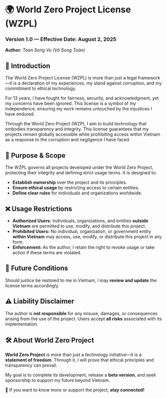 # 🌍 World Zero Project License (WZPL)  
### Version 1.0 — Effective Date: August 2, 2025  

**Author:** _Toan Song Vo (Võ Song Toàn)_  

## 📌 Introduction  
The World Zero Project License (WZPL) is more than just a legal framework—it is a declaration of my experiences, my stand against corruption, and my commitment to ethical technology.

For 13 years, I have fought for fairness, security, and acknowledgment, yet my concerns have been ignored. This license is a symbol of my independence, ensuring my work remains untouched by the injustices I have endured.

Through the World Zero Project (WZP), I aim to build technology that embodies transparency and integrity. This license guarantees that my projects remain globally accessible while prohibiting access within Vietnam as a response to the corruption and negligence I have faced.

## 🚀 Purpose & Scope  
The WZPL governs all projects developed under the World Zero Project, protecting their integrity and defining strict usage terms. It is designed to:

- **Establish ownership** over the project and its principles.  
- **Ensure ethical usage** by restricting access to certain entities.  
- **Define clear rules** for individuals and organizations worldwide.  

## ❌ Usage Restrictions  
- **Authorized Users:** Individuals, organizations, and entities **outside Vietnam** are permitted to use, modify, and distribute this project.  
- **Prohibited Users:** No individual, organization, or government entity **within Vietnam** may access, use, modify, or distribute this project in any form.  
- **Enforcement:** As the author, I retain the right to revoke usage or take action if these terms are violated.  

## 🔄 Future Conditions  
Should justice be restored to me in Vietnam, I may **review and update** the license terms accordingly.  

## ⚠️ Liability Disclaimer  
The author is **not responsible** for any misuse, damages, or consequences arising from the use of the project. Users accept **all risks** associated with its implementation.  

## 🛠 About World Zero Project  
**World Zero Project** is more than just a technology initiative—it is a **statement of freedom**. Through it, I will prove that ethical principles and transparency can prevail.

My goal is to complete its development, release a **beta version**, and seek sponsorship to support my future beyond Vietnam.  

📢 If you want to know more or support the project, **stay connected!**  
